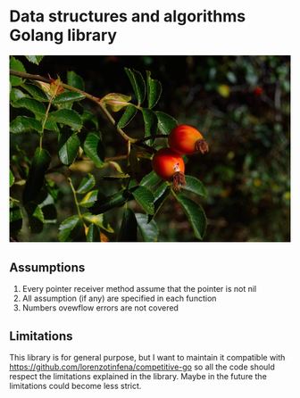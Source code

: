 # Data structures and algorithms Golang library
![](goji-image.jpg)

## Assumptions
1. Every pointer receiver method assume that the pointer is not nil
2. All assumption (if any) are specified in each function
3. Numbers ovewflow errors are not covered

## Limitations
This library is for general purpose, but I want to maintain it compatible with https://github.com/lorenzotinfena/competitive-go so all the code should respect the limitations explained in the library. Maybe in the future the limitations could become less strict.